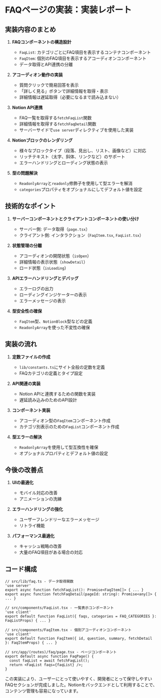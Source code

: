 # FAQページの実装：実装レポート

## 実装内容のまとめ

1. **FAQコンポーネントの構造設計**
   - `FaqList`: カテゴリごとにFAQ項目を表示するコンテナコンポーネント
   - `FaqItem`: 個別のFAQ項目を表示するアコーディオンコンポーネント
   - データ取得とAPI連携の分離

2. **アコーディオン動作の実装**
   - 質問クリックで簡易回答を表示
   - 「詳しく見る」ボタンで詳細情報を取得・表示
   - 詳細情報は遅延取得（必要になるまで読み込まない）

3. **Notion API連携**
   - FAQ一覧を取得する`fetchFaqList`関数
   - 詳細情報を取得する`fetchFaqDetail`関数
   - サーバーサイドで`use server`ディレクティブを使用した実装

4. **Notionブロックのレンダリング**
   - 様々なブロックタイプ（段落、見出し、リスト、画像など）に対応
   - リッチテキスト（太字、斜体、リンクなど）のサポート
   - エラーハンドリングとローディング状態の表示

5. **型の問題解決**
   - `ReadonlyArray`と`readonly`修飾子を使用して型エラーを解消
   - `categories`プロパティをオプショナルにしてデフォルト値を設定

## 技術的なポイント

1. **サーバーコンポーネントとクライアントコンポーネントの使い分け**
   - サーバー側: データ取得（`page.tsx`）
   - クライアント側: インタラクション（`FaqItem.tsx`, `FaqList.tsx`）

2. **状態管理の分離**
   - アコーディオンの開閉状態（`isOpen`）
   - 詳細情報の表示状態（`showDetail`）
   - ロード状態（`isLoading`）

3. **APIエラーハンドリングとデバッグ**
   - エラーログの出力
   - ローディングインジケーターの表示
   - エラーメッセージの表示

4. **型安全性の確保**
   - `FaqItem`型、`NotionBlock`型などの定義
   - `ReadonlyArray`を使った不変性の確保

## 実装の流れ

1. **定数ファイルの作成**
   - `lib/constants.ts`にサイト全般の定数を定義
   - FAQカテゴリの定義とタイプ設定

2. **API関連の実装**
   - Notion APIと連携するための関数を実装
   - 遅延読み込みのためのAPI設計

3. **コンポーネント実装**
   - アコーディオン型の`FaqItem`コンポーネント作成
   - カテゴリ別表示のための`FaqList`コンポーネント作成

4. **型エラーの解決**
   - `ReadonlyArray`を使用して型互換性を確保
   - オプショナルプロパティとデフォルト値の設定

## 今後の改善点

1. **UIの最適化**
   - モバイル対応の改善
   - アニメーションの洗練

2. **エラーハンドリングの強化**
   - ユーザーフレンドリーなエラーメッセージ
   - リトライ機能

3. **パフォーマンス最適化**
   - キャッシュ戦略の改善
   - 大量のFAQ項目がある場合の対応

## コード構成

```tsx
// src/lib/faq.ts - データ取得関数
'use server'
export async function fetchFaqList(): Promise<FaqItem[]> { ... }
export async function fetchFaqDetail(pageId: string): Promise<any[]> { ... }

// src/components/FaqList.tsx - 一覧表示コンポーネント
'use client'
export default function FaqList({ faqs, categories = FAQ_CATEGORIES }: FaqListProps) { ... }

// src/components/FaqItem.tsx - 個別アコーディオンコンポーネント
'use client'
export default function FaqItem({ id, question, summary, fetchDetail }: FaqItemProps) { ... }

// src/app/(routes)/faq/page.tsx - ページコンポーネント
export default async function FaqPage() {
  const faqList = await fetchFaqList();
  return <FaqList faqs={faqList} />;
}
```

この実装により、ユーザーにとって使いやすく、開発者にとって保守しやすいFAQセクションが完成しました。Notionをバックエンドとして利用することで、コンテンツ管理も容易になっています。 